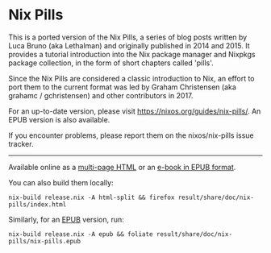 # Nix Pills

This is a ported version of the Nix Pills, a series of blog posts written by Luca Bruno (aka Lethalman) and originally published in 2014 and 2015. It provides a tutorial introduction into the Nix package manager and Nixpkgs package collection, in the form of short chapters called 'pills'.

Since the Nix Pills are considered a classic introduction to Nix, an effort to port them to the current format was led by Graham Christensen (aka grahamc / gchristensen) and other contributors in 2017.

For an up-to-date version, please visit https://nixos.org/guides/nix-pills/. An EPUB version is also available.

If you encounter problems, please report them on the nixos/nix-pills issue tracker.
***
Available online as a [multi-page HTML](https://nixos.org/guides/nix-pills/) or an [e-book in EPUB format](https://nixos.org/guides/nix-pills/nix-pills.epub).

You can also build them locally:

    nix-build release.nix -A html-split && firefox result/share/doc/nix-pills/index.html

Similarly, for an [EPUB](https://www.w3.org/publishing/epub32/) version, run:

    nix-build release.nix -A epub && foliate result/share/doc/nix-pills/nix-pills.epub
